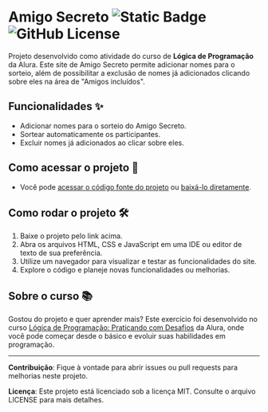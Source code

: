 # Amigo Secreto ![Static Badge](https://img.shields.io/badge/Alura-darkblue) ![GitHub License](https://img.shields.io/github/license/felphisss/amigo-secreto)

Projeto desenvolvido como atividade do curso de **Lógica de Programação** da Alura. Este site de Amigo Secreto permite adicionar nomes para o sorteio, além de possibilitar a exclusão de nomes já adicionados clicando sobre eles na área de "Amigos incluídos".

## Funcionalidades ✨
- Adicionar nomes para o sorteio do Amigo Secreto.
- Sortear automaticamente os participantes.
- Excluir nomes já adicionados ao clicar sobre eles.

## Como acessar o projeto 📁
- Você pode [acessar o código fonte do projeto](https://github.com/felphisss/amigo-secreto/tree/master) ou [baixá-lo diretamente](https://github.com/felphisss/amigo-secreto/archive/refs/heads/master.zip).

## Como rodar o projeto 🛠️
1. Baixe o projeto pelo link acima.
2. Abra os arquivos HTML, CSS e JavaScript em uma IDE ou editor de texto de sua preferência.
3. Utilize um navegador para visualizar e testar as funcionalidades do site.
4. Explore o código e planeje novas funcionalidades ou melhorias.

## Sobre o curso 📚
Gostou do projeto e quer aprender mais? Este exercício foi desenvolvido no curso [Lógica de Programação: Praticando com Desafios](https://cursos.alura.com.br/course/logica-programacao-praticando-desafios) da Alura, onde você pode começar desde o básico e evoluir suas habilidades em programação.

---

**Contribuição**: Fique à vontade para abrir issues ou pull requests para melhorias neste projeto.  

**Licença**: Este projeto está licenciado sob a licença MIT. Consulte o arquivo LICENSE para mais detalhes.
